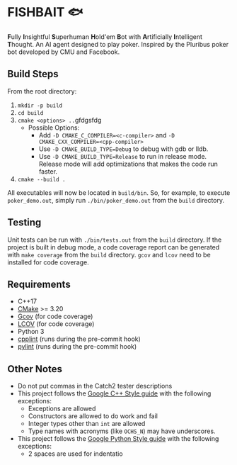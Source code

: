 # FISHBAIT 🐟
**F**ully **I**nsightful **S**uperhuman **H**old'em **B**ot with
**A**rtificially **I**ntelligent **T**hought. An AI agent designed to play
poker. Inspired by the Pluribus poker bot developed by CMU and Facebook.

## Build Steps
From the root directory:

1. `mkdir -p build`
2. `cd build`
3. `cmake <options> ..`gfdgsfdg
    * Possible Options:
        * Add `-D CMAKE_C_COMPILER=<c-compiler>` and 
          `-D CMAKE_CXX_COMPILER=<cpp-compiler>`
        * Use `-D CMAKE_BUILD_TYPE=Debug` to debug with gdb or lldb.
        * Use `-D CMAKE_BUILD_TYPE=Release` to run in release mode. Release mode
          will add optimizations that makes the code run faster.
4. `cmake --build .`

All executables will now be located in `build/bin`. So, for example, to execute
`poker_demo.out`, simply run `./bin/poker_demo.out` from the `build` directory.

## Testing
Unit tests can be run with `./bin/tests.out` from the `build` directory.
If the project is built in debug mode, a code coverage report can be generated
with `make coverage` from the `build` directory. `gcov` and `lcov` need to be
installed for code coverage.

## Requirements
- C++17
- [CMake](https://cmake.org) >= 3.20
- [Gcov](https://gcc.gnu.org/onlinedocs/gcc/Gcov.html) (for code coverage)
- [LCOV](http://ltp.sourceforge.net/coverage/lcov.php) (for code coverage)
- Python 3
- [cpplint](https://github.com/cpplint/cpplint) (runs during the pre-commit
  hook)
- [pylint](https://pylint.org) (runs during the pre-commit hook)

## Other Notes
* Do not put commas in the Catch2 tester descriptions
* This project follows the [Google C++ Style guide](https://google.github.io/styleguide/cppguide.html)
  with the following exceptions:
    * Exceptions are allowed
    * Constructors are allowed to do work and fail
    * Integer types other than `int` are allowed
    * Type names with acronyms (like `OCHS_N`) may have underscores.
* This project follows the [Google Python Style guide](https://google.github.io/styleguide/pyguide.html)
  with the following exceptions:
    * 2 spaces are used for indentatio
